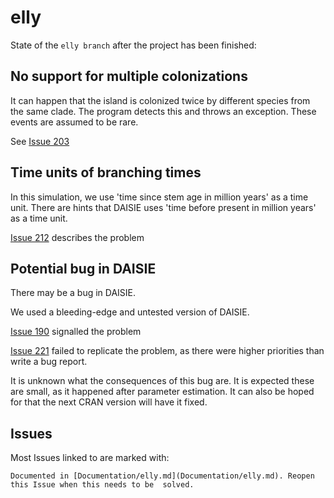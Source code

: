 # elly

State of the `elly branch` after the project has been finished:

## No support for multiple colonizations

It can happen that the island is colonized twice by different 
species from the same clade. The program detects this and
throws an exception. These events are assumed to be rare. 

See [Issue 203](https://github.com/richelbilderbeek/pbdmms/issues/203)

## Time units of branching times

In this simulation, we use 'time since stem age in million years' as a time unit.
There are hints that DAISIE uses 'time before present in million years' as a time unit.

[Issue 212](https://github.com/richelbilderbeek/pbdmms/issues/212) describes the problem

## Potential bug in DAISIE

There may be a bug in DAISIE. 

We used a bleeding-edge and untested version of DAISIE.

[Issue 190](https://github.com/richelbilderbeek/pbdmms/issues/190) signalled the problem

[Issue 221](https://github.com/richelbilderbeek/pbdmms/issues/211) failed to replicate the problem,
as there were higher priorities than write a bug report.

It is unknown what the consequences of this bug are. It is expected these are small, as it happened
after parameter estimation. It can also be hoped for that the next CRAN version will have it fixed.


## Issues

Most Issues linked to are marked with:

```
Documented in [Documentation/elly.md](Documentation/elly.md). Reopen this Issue when this needs to be  solved.
```